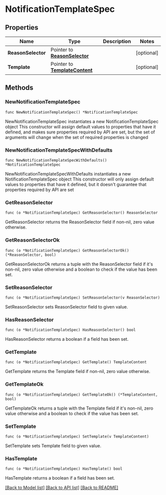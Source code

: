 # NotificationTemplateSpec

## Properties

Name | Type | Description | Notes
------------ | ------------- | ------------- | -------------
**ReasonSelector** | Pointer to [**ReasonSelector**](ReasonSelector.md) |  | [optional] 
**Template** | Pointer to [**TemplateContent**](TemplateContent.md) |  | [optional] 

## Methods

### NewNotificationTemplateSpec

`func NewNotificationTemplateSpec() *NotificationTemplateSpec`

NewNotificationTemplateSpec instantiates a new NotificationTemplateSpec object
This constructor will assign default values to properties that have it defined,
and makes sure properties required by API are set, but the set of arguments
will change when the set of required properties is changed

### NewNotificationTemplateSpecWithDefaults

`func NewNotificationTemplateSpecWithDefaults() *NotificationTemplateSpec`

NewNotificationTemplateSpecWithDefaults instantiates a new NotificationTemplateSpec object
This constructor will only assign default values to properties that have it defined,
but it doesn't guarantee that properties required by API are set

### GetReasonSelector

`func (o *NotificationTemplateSpec) GetReasonSelector() ReasonSelector`

GetReasonSelector returns the ReasonSelector field if non-nil, zero value otherwise.

### GetReasonSelectorOk

`func (o *NotificationTemplateSpec) GetReasonSelectorOk() (*ReasonSelector, bool)`

GetReasonSelectorOk returns a tuple with the ReasonSelector field if it's non-nil, zero value otherwise
and a boolean to check if the value has been set.

### SetReasonSelector

`func (o *NotificationTemplateSpec) SetReasonSelector(v ReasonSelector)`

SetReasonSelector sets ReasonSelector field to given value.

### HasReasonSelector

`func (o *NotificationTemplateSpec) HasReasonSelector() bool`

HasReasonSelector returns a boolean if a field has been set.

### GetTemplate

`func (o *NotificationTemplateSpec) GetTemplate() TemplateContent`

GetTemplate returns the Template field if non-nil, zero value otherwise.

### GetTemplateOk

`func (o *NotificationTemplateSpec) GetTemplateOk() (*TemplateContent, bool)`

GetTemplateOk returns a tuple with the Template field if it's non-nil, zero value otherwise
and a boolean to check if the value has been set.

### SetTemplate

`func (o *NotificationTemplateSpec) SetTemplate(v TemplateContent)`

SetTemplate sets Template field to given value.

### HasTemplate

`func (o *NotificationTemplateSpec) HasTemplate() bool`

HasTemplate returns a boolean if a field has been set.


[[Back to Model list]](../README.md#documentation-for-models) [[Back to API list]](../README.md#documentation-for-api-endpoints) [[Back to README]](../README.md)


